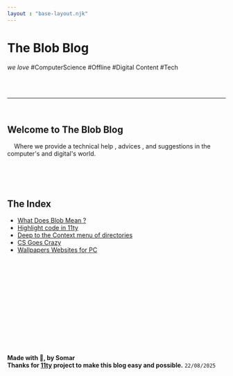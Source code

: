 ```yaml
---
layout : "base-layout.njk"
---
```



# The Blob Blog
*we love* <span class="hashtag">#ComputerScience</span> <span class="hashtag">#Offline</span> <span class="hashtag">#Digital Content</span> <span class="hashtag">#Tech</span>

<br>
<br>
<hr>
<br>

## **Welcome to** The Blob Blog
<p>
    &nbsp; &nbsp; Where we provide a technical help , advices , and suggestions
    in the computer's and digital's world.
</p>

<br>
<br>
<br>

## The Index
- [What Does Blob Mean ?](/pages/blob)
- [Highlight code in 11ty](/pages/11ty/highlight-code)
- [Deep to the Context menu of directories](/pages/deep-to-the-context-menu)
- [CS Goes Crazy](/pages/cs-goes-crazy)
- [Wallpapers Websites for PC](/pages/wallpapers-websites-for-pc)

<br>
<br>
<br>
<br>
<br>
<br>
<br>
<br>
<br>
<br>
<br>
<br>


**Made with &#128420;, by Somar** <br />
**Thanks for [11ty](https://jamstack.org/generators/eleventy/) project to make this blog easy and possible.**
<code>22/08/2025</code>

<br>
<br>
<br>
<br>
<br>
<br>
<br>
<br>
<br>
<br>
<br>
<br>
<br>
<br>
<br>
<br>


